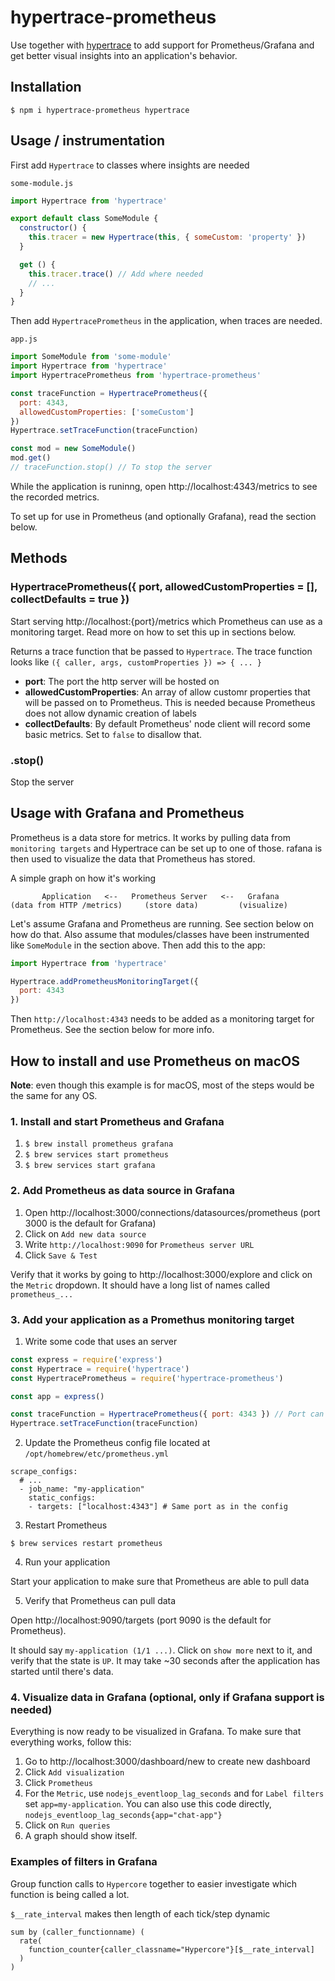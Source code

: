 # hypertrace-prometheus

Use together with [hypertrace](https://github.com/holepunchto/hypertrace) to add support for Prometheus/Grafana and get better visual insights into an application's behavior.

## Installation

```
$ npm i hypertrace-prometheus hypertrace
```

## Usage / instrumentation

First add `Hypertrace` to classes where insights are needed

`some-module.js`
``` js
import Hypertrace from 'hypertrace'

export default class SomeModule {
  constructor() {
    this.tracer = new Hypertrace(this, { someCustom: 'property' })
  }

  get () {
    this.tracer.trace() // Add where needed
    // ...
  }
}
```

Then add `HypertracePrometheus` in the application, when traces are needed.

`app.js`
``` js
import SomeModule from 'some-module'
import Hypertrace from 'hypertrace'
import HypertracePrometheus from 'hypertrace-prometheus'

const traceFunction = HypertracePrometheus({
  port: 4343,
  allowedCustomProperties: ['someCustom']
})
Hypertrace.setTraceFunction(traceFunction)

const mod = new SomeModule()
mod.get()
// traceFunction.stop() // To stop the server
```

While the application is runinng, open http://localhost:4343/metrics to see the recorded metrics.

To set up for use in Prometheus (and optionally Grafana), read the section below.

## Methods

### HypertracePrometheus({ port, allowedCustomProperties = [], collectDefaults = true })

Start serving http://localhost:{port}/metrics which Prometheus can use as a monitoring target. Read more on how to set this up in sections below.

Returns a trace function that be passed to `Hypertrace`. The trace function looks like `({ caller, args, customProperties }) => { ... }`

- **port**: The port the http server will be hosted on
- **allowedCustomProperties**: An array of allow customr properties that will be passed on to Prometheus. This is needed because Prometheus does not allow dynamic creation of labels
- **collectDefaults**: By default Prometheus' node client will record some basic metrics. Set to `false` to disallow that.

### .stop()

Stop the server

## Usage with Grafana and Prometheus

Prometheus is a data store for metrics. It works by pulling data from `monitoring targets` and Hypertrace can be set up to one of those. rafana is then used to visualize the data that Prometheus has stored.

A simple graph on how it's working

```
       Application   <--   Prometheus Server   <--   Grafana
(data from HTTP /metrics)     (store data)         (visualize)
```

Let's assume Grafana and Prometheus are running. See section below on how do that. Also assume that modules/classes have been instrumented like `SomeModule` in the section above. Then add this to the app:

``` js
import Hypertrace from 'hypertrace'

Hypertrace.addPrometheusMonitoringTarget({
  port: 4343
})
```

Then `http://localhost:4343` needs to be added as a monitoring target for Prometheus. See the section below for more info.

## How to install and use Prometheus on macOS

**Note**: even though this example is for macOS, most of the steps would be the same for any OS.

### 1. Install and start Prometheus and Grafana

1. `$ brew install prometheus grafana`
2. `$ brew services start prometheus`
3. `$ brew services start grafana`

### 2. Add Prometheus as data source in Grafana

1. Open http://localhost:3000/connections/datasources/prometheus (port 3000 is the default for Grafana)
2. Click on `Add new data source`
3. Write `http://localhost:9090` for `Prometheus server URL`
4. Click `Save & Test`

Verify that it works by going to http://localhost:3000/explore and click on the `Metric` dropdown. It should have a long list of names called `prometheus_...`

### 3. Add your application as a Promethus monitoring target

1. Write some code that uses an server

``` js
const express = require('express')
const Hypertrace = require('hypertrace')
const HypertracePrometheus = require('hypertrace-prometheus')

const app = express()

const traceFunction = HypertracePrometheus({ port: 4343 }) // Port can be anything you want
Hypertrace.setTraceFunction(traceFunction)
```

2. Update the Prometheus config file located at `/opt/homebrew/etc/prometheus.yml`

```
scrape_configs:
  # ...
  - job_name: "my-application"
    static_configs:
    - targets: ["localhost:4343"] # Same port as in the config
```

3. Restart Prometheus

```
$ brew services restart prometheus
```

4. Run your application

Start your application to make sure that Prometheus are able to pull data

5. Verify that Prometheus can pull data

Open http://localhost:9090/targets (port 9090 is the default for Prometheus).

It should say `my-application (1/1 ...)`. Click on `show more` next to it, and verify that the state is `UP`. It may take ~30 seconds after the application has started until there's data.

### 4. Visualize data in Grafana (optional, only if Grafana support is needed)

Everything is now ready to be visualized in Grafana. To make sure that everything works, follow this:

1. Go to http://localhost:3000/dashboard/new to create new dashboard
2. Click `Add visualization`
3. Click `Prometheus`
4. For the `Metric`, use `nodejs_eventloop_lag_seconds` and for `Label filters` set `app=my-application`. You can also use this code directly, `nodejs_eventloop_lag_seconds{app="chat-app"}`
5. Click on `Run queries`
6. A graph should show itself.

### Examples of filters in Grafana

Group function calls to `Hypercore` together to easier investigate which function is being called a lot.

`$__rate_interval` makes then length of each tick/step dynamic

```
sum by (caller_functionname) (
  rate(
    function_counter{caller_classname="Hypercore"}[$__rate_interval]
  )
)
```

